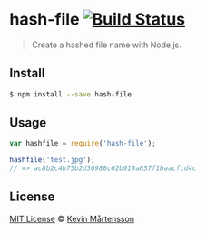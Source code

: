 # hash-file [![Build Status](https://travis-ci.org/kevva/hash-file.svg?branch=master)](https://travis-ci.org/kevva/hash-file)

> Create a hashed file name with Node.js.

## Install

```bash
$ npm install --save hash-file
```

## Usage

```js
var hashfile = require('hash-file');

hashfile('test.jpg');
// => ac8b2c4b75b2d36988c62b919a857f1baacfcd4c
```

## License

[MIT License](http://en.wikipedia.org/wiki/MIT_License) © [Kevin Mårtensson](http://kevinmartensson.com)
